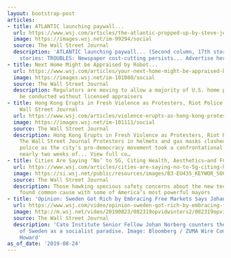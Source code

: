 ```yaml
---
layout: bootstrap-post
articles:
- title: ATLANTIC launching paywall...
  url: https://www.wsj.com/articles/the-atlantic-propped-up-by-steve-jobss-widow-charts-new-course-11566651600
  image: https://images.wsj.net/im-99294/social
  source: The Wall Street Journal
  description: 'ATLANTIC launching paywall... (Second column, 17th story, link ) Related
    stories: TROUBLES: Newspaper cost-cutting persists... Advertise here'
- title: Next Home Might be Appraised by Robot...
  url: https://www.wsj.com/articles/your-next-home-might-be-appraised-by-a-robot-11566639000
  image: https://images.wsj.net/im-101080/social
  source: The Wall Street Journal
  description: Regulators are moving to allow a majority of U.S. home purchases to
    be conducted without licensed appraisers
- title: Hong Kong Erupts in Fresh Violence as Protesters, Riot Police Brawl - The
    Wall Street Journal
  url: https://www.wsj.com/articles/violence-erupts-as-hong-kong-protesters-and-riot-police-resume-hostilities-11566638414
  image: https://images.wsj.net/im-101111/social
  source: The Wall Street Journal
  description: Hong Kong Erupts in Fresh Violence as Protesters, Riot Police Brawl
    The Wall Street Journal Protesters in helmets and gas masks clashed with riot
    police as the city's pro-democracy movement took a confrontational turn after
    nearly two weeks of... View full co…
- title: Cities Are Saying ‘No’ to 5G, Citing Health, Aesthetics—and FCC Bullying
  url: https://www.wsj.com/articles/cities-are-saying-no-to-5g-citing-health-aestheticsand-fcc-bullying-11566619391
  image: https://si.wsj.net/public/resources/images/B3-EU435_KEYWOR_SOC_20190822122959.jpg
  source: The Wall Street Journal
  description: Those hawking specious safety concerns about the new technology have
    found common cause with some of America’s most powerful mayors
- title: 'Opinion: Sweden Got Rich by Embracing Free Markets Says Johan Norberg'
  url: https://www.wsj.com/video/opinion-sweden-got-rich-by-embracing-free-markets-says-johan-norberg/C14E0816-4684-4AC6-8062-D05B4B8EE9EA.html
  image: http://m.wsj.net/video/20190823/082319opvidwinters2/082319opvidwinters2_1280x720.jpg
  source: The Wall Street Journal
  description: 'Cato Institute Senior Fellow Johan Norberg counters the dated view
    of Sweden as a socialist paradise. Image: Bloomberg / ZUMA Wire Composite: Brad
    Howard'
as_of_date: '2019-08-24'
---
```


